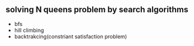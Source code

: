 ## solving N queens problem by search algorithms
* bfs
* hill climbing
* backtrakcing(constriant satisfaction problem)
